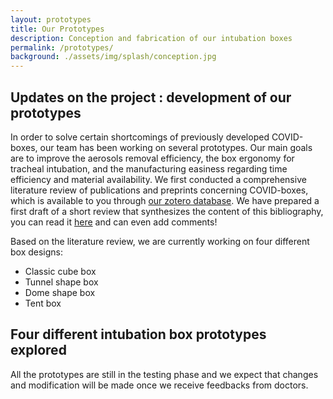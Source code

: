 ```yaml
---
layout: prototypes
title: Our Prototypes
description: Conception and fabrication of our intubation boxes
permalink: /prototypes/
background: ./assets/img/splash/conception.jpg
---
```


## Updates on the project : development of our prototypes

In order to solve certain shortcomings of previously developed COVID-boxes, our team has been working on several prototypes. Our main goals are to improve the aerosols removal efficiency, the box ergonomy for tracheal intubation, and the manufacturing easiness regarding time efficiency and material availability. We first conducted a comprehensive literature review of publications and preprints concerning COVID-boxes, which is available to you through [our zotero database](https://www.zotero.org/groups/2499567/aerosolbox-public/library). We have prepared a first draft of a short review that synthesizes the content of this bibliography, you can read it [here](https://docs.google.com/document/d/1-aWn8YKI-uvnVGg00FcT8AjDxAxyuqD3D3u4QniGg_g/edit?usp=sharing) and can even add comments! 

Based on the literature review, we are currently working on four different box designs: 

* Classic cube box
* Tunnel shape box
* Dome shape box
* Tent box

## Four different intubation box prototypes explored

All the prototypes are still in the testing phase and we expect that changes and modification will be made once we receive feedbacks from doctors.

<!-- Content here will show up above the prototypes -->